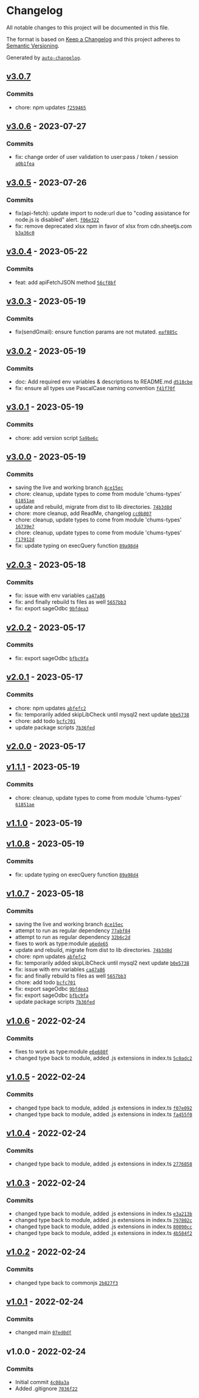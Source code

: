 # Changelog

All notable changes to this project will be documented in this file.

The format is based on [Keep a Changelog](https://keepachangelog.com/en/1.0.0/)
and this project adheres to [Semantic Versioning](https://semver.org/spec/v2.0.0.html).

Generated by [`auto-changelog`](https://github.com/CookPete/auto-changelog).

## [v3.0.7](https://github.com/UtahGooner/chums-base/compare/v3.0.6...v3.0.7)

### Commits

- chore: npm updates [`f259465`](https://github.com/UtahGooner/chums-base/commit/f2594657a00794ccabdc3c1468aaf770f9d1f015)

## [v3.0.6](https://github.com/UtahGooner/chums-base/compare/v3.0.5...v3.0.6) - 2023-07-27

### Commits

- fix: change order of user validation to user:pass / token / session [`a0b1fea`](https://github.com/UtahGooner/chums-base/commit/a0b1fea48093c58d80b731d5d1e56823b5cf48e7)

## [v3.0.5](https://github.com/UtahGooner/chums-base/compare/v3.0.4...v3.0.5) - 2023-07-26

### Commits

- fix(api-fetch): update import to node:url due to "coding assistance for node.js is disabled" alert. [`f06e322`](https://github.com/UtahGooner/chums-base/commit/f06e3229d492492d83e4f7ef3e7d442ff763f001)
- fix: remove deprecated xlsx npm in favor of xlsx from cdn.sheetjs.com [`b3a36c0`](https://github.com/UtahGooner/chums-base/commit/b3a36c072aeac2236f1dd01860b6bd9daf25bfa3)

## [v3.0.4](https://github.com/UtahGooner/chums-base/compare/v3.0.3...v3.0.4) - 2023-05-22

### Commits

- feat: add apiFetchJSON method [`56cf8bf`](https://github.com/UtahGooner/chums-base/commit/56cf8bf53cc6e586324c7e99ab55cdb423ee79ed)

## [v3.0.3](https://github.com/UtahGooner/chums-base/compare/v3.0.2...v3.0.3) - 2023-05-19

### Commits

- fix(sendGmail): ensure function params are not mutated. [`eaf885c`](https://github.com/UtahGooner/chums-base/commit/eaf885cca3bc9f8dae546947fd5d665cdb0ed9dc)

## [v3.0.2](https://github.com/UtahGooner/chums-base/compare/v3.0.1...v3.0.2) - 2023-05-19

### Commits

- doc: Add required env variables & descriptions to README.md [`d518cbe`](https://github.com/UtahGooner/chums-base/commit/d518cbe3b05b0972f813a45ebf70d3a10c97c3eb)
- fix: ensure all types use PascalCase naming convention [`f41f70f`](https://github.com/UtahGooner/chums-base/commit/f41f70f02f424a8dab8d22e7e39dc1f7d9bc867f)

## [v3.0.1](https://github.com/UtahGooner/chums-base/compare/v3.0.0...v3.0.1) - 2023-05-19

### Commits

- chore: add version script [`5a9be6c`](https://github.com/UtahGooner/chums-base/commit/5a9be6c082ce01538aee30b885908edd6bc4a37b)

## [v3.0.0](https://github.com/UtahGooner/chums-base/compare/v2.0.3...v3.0.0) - 2023-05-19

### Commits

- saving the live and working branch [`4ce15ec`](https://github.com/UtahGooner/chums-base/commit/4ce15ec9cf093a87f1bc5ef7294852dbcde89a46)
- chore: cleanup, update types to come from module 'chums-types' [`61851ae`](https://github.com/UtahGooner/chums-base/commit/61851aef2bfbc1eb6709886e75420e9347a00f10)
- update and rebuild, migrate from dist to lib directories. [`74b3d8d`](https://github.com/UtahGooner/chums-base/commit/74b3d8d60a988ed20b32564a3756caf8291c06f1)
- chore: more cleanup, add ReadMe, changelog [`cc0b807`](https://github.com/UtahGooner/chums-base/commit/cc0b80790961e8871943a2252bce7dfed612ef52)
- chore: cleanup, update types to come from module 'chums-types' [`16739e7`](https://github.com/UtahGooner/chums-base/commit/16739e7cb6bc95e2f339d677d5619ff67c633ab3)
- chore: cleanup, update types to come from module 'chums-types' [`f17912d`](https://github.com/UtahGooner/chums-base/commit/f17912db658dafa0692677801f3410874e0e3ada)
- fix: update typing on execQuery function [`89a98d4`](https://github.com/UtahGooner/chums-base/commit/89a98d46c77c0a45a39211b45c258a9234bd925d)

## [v2.0.3](https://github.com/UtahGooner/chums-base/compare/v2.0.2...v2.0.3) - 2023-05-18

### Commits

- fix: issue with env variables [`ca47a86`](https://github.com/UtahGooner/chums-base/commit/ca47a864051c0998c76d48eb24f8591941f68955)
- fix: and finally rebuild ts files as well [`5657bb3`](https://github.com/UtahGooner/chums-base/commit/5657bb322a86a4162cb835b8027bc3bf26dad572)
- fix: export sageOdbc [`9bfdea3`](https://github.com/UtahGooner/chums-base/commit/9bfdea3100571ed832958ff05beb337ba9298b39)

## [v2.0.2](https://github.com/UtahGooner/chums-base/compare/v2.0.1...v2.0.2) - 2023-05-17

### Commits

- fix: export sageOdbc [`bfbc9fa`](https://github.com/UtahGooner/chums-base/commit/bfbc9fa4dd25aef5e63a86fdfc0b21a1b9ed58c4)

## [v2.0.1](https://github.com/UtahGooner/chums-base/compare/v2.0.0...v2.0.1) - 2023-05-17

### Commits

- chore: npm updates [`abfefc2`](https://github.com/UtahGooner/chums-base/commit/abfefc22aac74e7d2159ad54f3d42b483f3d42a5)
- fix: temporarily added skipLibCheck until mysql2 next update [`b0e5738`](https://github.com/UtahGooner/chums-base/commit/b0e5738a0c4e77a442937e8641da765f8e53c1dd)
- chore: add todo [`bcfc701`](https://github.com/UtahGooner/chums-base/commit/bcfc70161506595cfc93d5423ac9014063efbd2d)
- update package scripts [`7b36fed`](https://github.com/UtahGooner/chums-base/commit/7b36fedb05a5648888f1b1520d3a1474bd07dc34)

## [v2.0.0](https://github.com/UtahGooner/chums-base/compare/v1.1.1...v2.0.0) - 2023-05-17

## [v1.1.1](https://github.com/UtahGooner/chums-base/compare/v1.1.0...v1.1.1) - 2023-05-19

### Commits

- chore: cleanup, update types to come from module 'chums-types' [`61851ae`](https://github.com/UtahGooner/chums-base/commit/61851aef2bfbc1eb6709886e75420e9347a00f10)

## [v1.1.0](https://github.com/UtahGooner/chums-base/compare/v1.0.8...v1.1.0) - 2023-05-19

## [v1.0.8](https://github.com/UtahGooner/chums-base/compare/v1.0.7...v1.0.8) - 2023-05-19

### Commits

- fix: update typing on execQuery function [`89a98d4`](https://github.com/UtahGooner/chums-base/commit/89a98d46c77c0a45a39211b45c258a9234bd925d)

## [v1.0.7](https://github.com/UtahGooner/chums-base/compare/v1.0.6...v1.0.7) - 2023-05-18

### Commits

- saving the live and working branch [`4ce15ec`](https://github.com/UtahGooner/chums-base/commit/4ce15ec9cf093a87f1bc5ef7294852dbcde89a46)
- attempt to run as regular dependency [`77abf84`](https://github.com/UtahGooner/chums-base/commit/77abf8408910b2de42ea3a6150d7abf9f3b30839)
- attempt to run as regular dependency [`32b6c2d`](https://github.com/UtahGooner/chums-base/commit/32b6c2d2e5cfc5c85f59ab2845cf0d3285a5e052)
- fixes to work as type:module [`a6ede65`](https://github.com/UtahGooner/chums-base/commit/a6ede659501c69d336fd858ae4acaade8f4bc8f3)
- update and rebuild, migrate from dist to lib directories. [`74b3d8d`](https://github.com/UtahGooner/chums-base/commit/74b3d8d60a988ed20b32564a3756caf8291c06f1)
- chore: npm updates [`abfefc2`](https://github.com/UtahGooner/chums-base/commit/abfefc22aac74e7d2159ad54f3d42b483f3d42a5)
- fix: temporarily added skipLibCheck until mysql2 next update [`b0e5738`](https://github.com/UtahGooner/chums-base/commit/b0e5738a0c4e77a442937e8641da765f8e53c1dd)
- fix: issue with env variables [`ca47a86`](https://github.com/UtahGooner/chums-base/commit/ca47a864051c0998c76d48eb24f8591941f68955)
- fix: and finally rebuild ts files as well [`5657bb3`](https://github.com/UtahGooner/chums-base/commit/5657bb322a86a4162cb835b8027bc3bf26dad572)
- chore: add todo [`bcfc701`](https://github.com/UtahGooner/chums-base/commit/bcfc70161506595cfc93d5423ac9014063efbd2d)
- fix: export sageOdbc [`9bfdea3`](https://github.com/UtahGooner/chums-base/commit/9bfdea3100571ed832958ff05beb337ba9298b39)
- fix: export sageOdbc [`bfbc9fa`](https://github.com/UtahGooner/chums-base/commit/bfbc9fa4dd25aef5e63a86fdfc0b21a1b9ed58c4)
- update package scripts [`7b36fed`](https://github.com/UtahGooner/chums-base/commit/7b36fedb05a5648888f1b1520d3a1474bd07dc34)

## [v1.0.6](https://github.com/UtahGooner/chums-base/compare/v1.0.5...v1.0.6) - 2022-02-24

### Commits

- fixes to work as type:module [`e6e680f`](https://github.com/UtahGooner/chums-base/commit/e6e680f29fea6f343bfd058bdd53c4102408d993)
- changed type back to module, added .js extensions in index.ts [`5c0adc2`](https://github.com/UtahGooner/chums-base/commit/5c0adc26588493d4a58c767215b91d4830b9eada)

## [v1.0.5](https://github.com/UtahGooner/chums-base/compare/v1.0.4...v1.0.5) - 2022-02-24

### Commits

- changed type back to module, added .js extensions in index.ts [`f07e092`](https://github.com/UtahGooner/chums-base/commit/f07e0922805bdec8408911f731827c8fca5e9c86)
- changed type back to module, added .js extensions in index.ts [`fa455f0`](https://github.com/UtahGooner/chums-base/commit/fa455f0b3c0f8b4486d0659868b225089d2a92db)

## [v1.0.4](https://github.com/UtahGooner/chums-base/compare/v1.0.3...v1.0.4) - 2022-02-24

### Commits

- changed type back to module, added .js extensions in index.ts [`2776858`](https://github.com/UtahGooner/chums-base/commit/2776858ab27a3d72587199929afbcba091f8b5b2)

## [v1.0.3](https://github.com/UtahGooner/chums-base/compare/v1.0.2...v1.0.3) - 2022-02-24

### Commits

- changed type back to module, added .js extensions in index.ts [`e3a213b`](https://github.com/UtahGooner/chums-base/commit/e3a213b845626d04577472e9fcbfa6f666acda80)
- changed type back to module, added .js extensions in index.ts [`797802c`](https://github.com/UtahGooner/chums-base/commit/797802c339a5856930246fd3ef8dd9d3bb4205ca)
- changed type back to module, added .js extensions in index.ts [`80090cc`](https://github.com/UtahGooner/chums-base/commit/80090cc14fc034ff20f26078e8ca8401289aa192)
- changed type back to module, added .js extensions in index.ts [`4b584f2`](https://github.com/UtahGooner/chums-base/commit/4b584f258aa1cd33cc027b24715453516a963f5f)

## [v1.0.2](https://github.com/UtahGooner/chums-base/compare/v1.0.1...v1.0.2) - 2022-02-24

### Commits

- changed type back to commonjs [`2b827f3`](https://github.com/UtahGooner/chums-base/commit/2b827f33ddba01d7d778c3a6a863974eaabcf039)

## [v1.0.1](https://github.com/UtahGooner/chums-base/compare/v1.0.0...v1.0.1) - 2022-02-24

### Commits

- changed main [`07ed0df`](https://github.com/UtahGooner/chums-base/commit/07ed0df8725f700d033bcf1c056930ed3a00d375)

## v1.0.0 - 2022-02-24

### Commits

- Initial commit [`4c08a3a`](https://github.com/UtahGooner/chums-base/commit/4c08a3a9401bd0d679e3d0817f02c04094b659c9)
- Added .gitignore [`7036f22`](https://github.com/UtahGooner/chums-base/commit/7036f22ea893096e70297fb5aeec6ec0480a6c08)
